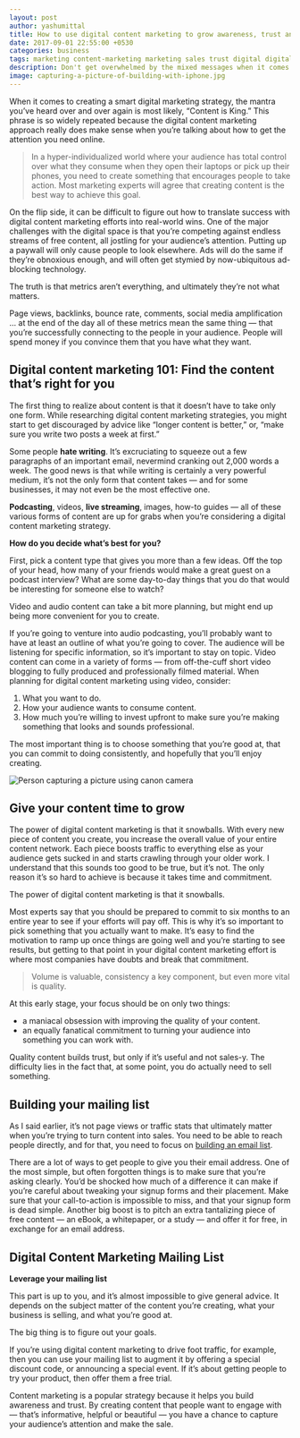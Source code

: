 ```yaml
---
layout: post
author: yashumittal
title: How to use digital content marketing to grow awareness, trust and sales
date: 2017-09-01 22:55:00 +0530
categories: business
tags: marketing content-marketing marketing sales trust digital digital-content-marketing digital-content
description: Don't get overwhelmed by the mixed messages when it comes to digital content marketing. Use these simple tips to build out a strategy that's right for you.
image: capturing-a-picture-of-building-with-iphone.jpg
---
```


When it comes to creating a smart digital marketing strategy, the mantra you’ve heard over and over again is most likely, “Content is King.” This phrase is so widely repeated because the digital content marketing approach really does make sense when you’re talking about how to get the attention you need online.

<blockquote>
In a hyper-individualized world where your audience has total control over what they consume when they open their laptops or pick up their phones, you need to create something that encourages people to take action. Most marketing experts will agree that creating content is the best way to achieve this goal.
</blockquote>

On the flip side, it can be difficult to figure out how to translate success with digital content marketing efforts into real-world wins. One of the major challenges with the digital space is that you’re competing against endless streams of free content, all jostling for your audience’s attention. Putting up a paywall will only cause people to look elsewhere. Ads will do the same if they’re obnoxious enough, and will often get stymied by now-ubiquitous ad-blocking technology.

<div class="callout">
The truth is that metrics aren’t everything, and ultimately they’re not what matters.
</div>

Page views, backlinks, bounce rate, comments, social media amplification … at the end of the day all of these metrics mean the same thing — that you’re successfully connecting to the people in your audience. People will spend money if you convince them that you have what they want.

## Digital content marketing 101: Find the content that’s right for you

The first thing to realize about content is that it doesn’t have to take only one form. While researching digital content marketing strategies, you might start to get discouraged by advice like “longer content is better,” or, “make sure you write two posts a week at first.”

Some people **hate writing**. It’s excruciating to squeeze out a few paragraphs of an important email, nevermind cranking out 2,000 words a week. The good news is that while writing is certainly a very powerful medium, it’s not the only form that content takes — and for some businesses, it may not even be the most effective one.

**Podcasting**, videos, **live streaming**, images, how-to guides — all of these various forms of content are up for grabs when you’re considering a digital content marketing strategy.

**How do you decide what’s best for you?**

First, pick a content type that gives you more than a few ideas. Off the top of your head, how many of your friends would make a great guest on a podcast interview? What are some day-to-day things that you do that would be interesting for someone else to watch?

<div class="callout">
Video and audio content can take a bit more planning, but might end up being more convenient for you to create.
</div>

If you’re going to venture into audio podcasting, you’ll probably want to have at least an outline of what you’re going to cover. The audience will be listening for specific information, so it’s important to stay on topic. Video content can come in a variety of forms — from off-the-cuff short video blogging to fully produced and professionally filmed material. When planning for digital content marketing using video, consider:

1. What you want to do.
2. How your audience wants to consume content.
3. How much you’re willing to invest upfront to make sure you’re making something that looks and sounds professional.

The most important thing is to choose something that you’re good at, that you can commit to doing consistently, and hopefully that you’ll enjoy creating.

![Person capturing a picture using canon camera](//cdn.codecarrot.net/images/person-capturing-a-picture.jpg)

## Give your content time to grow

The power of digital content marketing is that it snowballs. With every new piece of content you create, you increase the overall value of your entire content network. Each piece boosts traffic to everything else as your audience gets sucked in and starts crawling through your older work. I understand that this sounds too good to be true, but it’s not. The only reason it’s so hard to achieve is because it takes time and commitment.

<div class="callout">
The power of digital content marketing is that it snowballs.
</div>

Most experts say that you should be prepared to commit to six months to an entire year to see if your efforts will pay off. This is why it’s so important to pick something that you actually want to make. It’s easy to find the motivation to ramp up once things are going well and you’re starting to see results, but getting to that point in your digital content marketing effort is where most companies have doubts and break that commitment.

<blockquote>
Volume is valuable, consistency a key component, but even more vital is quality.
</blockquote>

At this early stage, your focus should be on only two things:

* a maniacal obsession with improving the quality of your content.
* an equally fanatical commitment to turning your audience into something you can work with.

Quality content builds trust, but only if it’s useful and not sales-y. The difficulty lies in the fact that, at some point, you do actually need to sell something.

## Building your mailing list

As I said earlier, it’s not page views or traffic stats that ultimately matter when you’re trying to turn content into sales. You need to be able to reach people directly, and for that, you need to focus on [building an email list](/beginners-guide-to-starting-an-email-list).

There are a lot of ways to get people to give you their email address. One of the most simple, but often forgotten things is to make sure that you’re asking clearly. You’d be shocked how much of a difference it can make if you’re careful about tweaking your signup forms and their placement. Make sure that your call-to-action is impossible to miss, and that your signup form is dead simple. Another big boost is to pitch an extra tantalizing piece of free content — an eBook, a whitepaper, or a study — and offer it for free, in exchange for an email address.

## Digital Content Marketing Mailing List

**Leverage your mailing list**

This part is up to you, and it’s almost impossible to give general advice. It depends on the subject matter of the content you’re creating, what your business is selling, and what you’re good at.

<div class="callout">
The big thing is to figure out your goals.
</div>

If you’re using digital content marketing to drive foot traffic, for example, then you can use your mailing list to augment it by offering a special discount code, or announcing a special event. If it’s about getting people to try your product, then offer them a free trial.

Content marketing is a popular strategy because it helps you build awareness and trust. By creating content that people want to engage with — that’s informative, helpful or beautiful — you have a chance to capture your audience’s attention and make the sale.
